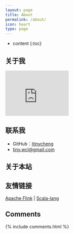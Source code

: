 ```yaml
---
layout: page
title: About
permalink: /about/
icon: heart
type: page
---
```


* content
{:toc}

## 关于我

<iframe src="http://githubbadge.appspot.com/itinycheng?s=1" style="border: 0;height: 142px;width: 200px;overflow: hidden;" frameBorder="0"></iframe>

## 联系我

* GitHub：[itinycheng](https://github.com/itinytheng)
* tiny.wcl@gmail.com

## 关于本站


## 友情链接

[Apache Flink](https://flink.apache.org/) \| [Scala-lang](https://www.scala-lang.org/)

## Comments

{% include comments.html %}
